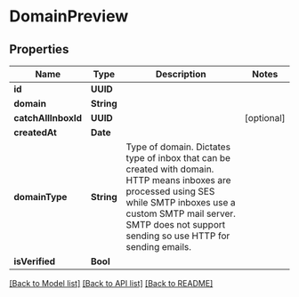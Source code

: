 # DomainPreview

## Properties
Name | Type | Description | Notes
------------ | ------------- | ------------- | -------------
**id** | **UUID** |  | 
**domain** | **String** |  | 
**catchAllInboxId** | **UUID** |  | [optional] 
**createdAt** | **Date** |  | 
**domainType** | **String** | Type of domain. Dictates type of inbox that can be created with domain. HTTP means inboxes are processed using SES while SMTP inboxes use a custom SMTP mail server. SMTP does not support sending so use HTTP for sending emails. | 
**isVerified** | **Bool** |  | 

[[Back to Model list]](../README#documentation-for-models) [[Back to API list]](../README#documentation-for-api-endpoints) [[Back to README]](../README)



